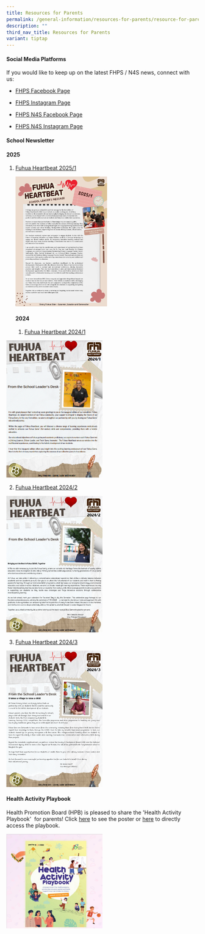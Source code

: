 ```yaml
---
title: Resources for Parents
permalink: /general-information/resources-for-parents/resource-for-parents/
description: ""
third_nav_title: Resources for Parents
variant: tiptap
---
```

<h4><strong>Social Media Platforms</strong></h4>
<p>If you would like to keep up on the latest FHPS / N4S news, connect with
us:</p>
<ul data-tight="true" class="tight">
<li>
<p><a href="https://www.facebook.com/FuhuaPrimary" rel="noopener noreferrer nofollow" target="_blank">FHPS Facebook Page</a>
</p>
</li>
<li>
<p><a href="https://www.instagram.com/fuhua_pri/?hl=en" rel="noopener noreferrer nofollow" target="_blank">FHPS Instagram Page</a>
</p>
</li>
<li>
<p><a href="https://www.facebook.com/fhpsn4s" rel="noopener noreferrer nofollow" target="_blank">FHPS N4S Facebook Page</a>
</p>
</li>
<li>
<p><a href="https://www.instagram.com/n4s_fhps/" rel="noopener noreferrer nofollow" target="_blank">FHPS N4S Instagram Page</a>
</p>
</li>
</ul>
<h4><strong>School Newsletter</strong></h4>
<h4><strong>2025</strong></h4>
<ol data-tight="true" class="tight">
<li>
<p><a href="https://go.gov.sg/fuhuaheartbeat20251" rel="noopener nofollow" target="_blank">Fuhua Heartbeat 2025/1</a>
</p>
<div class="isomer-image-wrapper">
<img style="width: 50%;" height="auto" width="100%" alt="" src="/images/1.jpg">
</div>
<h4><strong>2024</strong></h4>
<p></p>
<ol data-tight="true" class="tight">
<li>
<p><a href="https://go.gov.sg/fhpshb20241" rel="noopener noreferrer nofollow" target="_blank">Fuhua Heartbeat 2024/1</a>
</p>
</li>
</ol>
</li>
</ol>
<p></p>
<div class="isomer-image-wrapper">
<img style="width: 50%;" height="auto" width="100%" alt="" src="/images/Screenshot_2024_03_18_152336.png">
</div>
<ol start="2" data-tight="true" class="tight">
<li>
<p><a href="https://go.gov.sg/fhpshb20242" rel="noopener noreferrer nofollow" target="_blank">Fuhua Heartbeat 2024/2</a>
</p>
</li>
</ol>
<p></p>
<div class="isomer-image-wrapper">
<img style="width: 50%;" height="auto" width="100%" alt="" src="/images/Fuhua_Heartbeat_2.jpg">
</div>
<ol start="3" data-tight="true" class="tight">
<li>
<p><a href="https://go.gov.sg/fuhuaheartbeat20243" rel="noopener nofollow" target="_blank">Fuhua Heartbeat 2024/3</a>
</p>
</li>
</ol>
<p></p>
<div class="isomer-image-wrapper">
<img style="width: 50%;" height="auto" width="100%" alt="" src="/images/fuhua_heartbeeat_2024_3.png">
</div>
<p></p>
<h4><strong>Health Activity Playbook</strong></h4>
<p>Health Promotion Board (HPB) is pleased to share the 'Health Activity
Playbook'&nbsp; for parents! Click <a href="/files/Resource for Parents/playbookedm.pdf" rel="noopener noreferrer nofollow" target="_blank">here</a> to see the poster
or <a href="https://ch-api.healthhub.sg/api/public/content/f420cccaff34408e809645c525ab9aca?_gl=1*5q6q0r*_ga*MTc4NjEzNTYuMTcxMDY2NDE5NQ..*_ga_VQW1KL2RMR*MTcxNTE1MjY4Ny4yNC4xLjE3MTUxNTI3MzQuMTMuMC4w" rel="noopener noreferrer nofollow" target="_blank">here</a> to
directly access the playbook.</p>
<p></p>
<div class="isomer-image-wrapper">
<img style="width: 50%;" height="auto" width="100%" alt="" src="/images/School Administration/Resources for Parents/Screenshot_2024_05_16_002332.jpg">
</div>
<p></p>